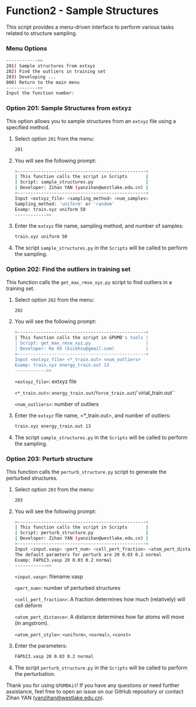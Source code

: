 # Function2 - Sample Structures

This script provides a menu-driven interface to perform various tasks related to structure sampling.

### Menu Options

```sh
------------>>
201) Sample structures from extxyz
202) Find the outliers in training set
203) Developing ... 
000) Return to the main menu
------------>>
Input the function number:
```

### Option 201: Sample Structures from extxyz

This option allows you to sample structures from an `extxyz` file using a specified method.

1. Select option `201` from the menu:

   ```sh
   201
   ```

2. You will see the following prompt:

   ```sh
   >-------------------------------------------------<
   | This function calls the script in Scripts       |
   | Script: sample_structures.py                    |
   | Developer: Zihan YAN (yanzihan@westlake.edu.cn) |
   >-------------------------------------------------<
   Input <extxyz_file> <sampling_method> <num_samples>
   Sampling_method: 'uniform' or 'random'
   Examp: train.xyz uniform 50
   ------------>>
   ```

3. Enter the `extxyz` file name, sampling method, and number of samples:

   ```sh
   train.xyz uniform 50
   ```

4. The script `sample_structures.py` in the `Scripts` will be called to perform the sampling.

### Option 202: Find the outliers in training set

This function calls the `get_max_rmse_xyz.py` script to find outliers in a training set.

1. Select option `202` from the menu:

   ```sh
   202
   ```

2. You will see the following prompt:

   ```sh
   >-------------------------------------------------<
   | This function calls the script in GPUMD's tools |
   | Script: get_max_rmse_xyz.py                     |
   | Developer: Ke XU (kickhsu@gmail.com)            |
   >-------------------------------------------------<
   Input <extxyz_file> <*_train.out> <num_outliers>
   Examp: train.xyz energy_train.out 13 
   ------------>>
   ```

   `<extxyz_file>`: extxyz file

   `<*_train.out>`: `energy_train.out`/`force_train.out`/`virial_train.out``

   `<num_outliers>`: number of outliers

3. Enter the `extxyz` file name, <*_train.out>, and number of outliers:

   ```sh
   train.xyz energy_train.out 13 
   ```

4. The script `sample_structures.py` in the `Scripts` will be called to perform the sampling.

### Option 203: Perturb structure

This function calls the `perturb_structure.py` script to generate the perturbed structures.

1. Select option `203` from the menu:

   ```sh
   203
   ```

2. You will see the following prompt:

   ```sh
   >-------------------------------------------------<
   | This function calls the script in Scripts       |
   | Script: perturb_structure.py                    |
   | Developer: Zihan YAN (yanzihan@westlake.edu.cn) |
   >-------------------------------------------------<
   Input <input.vasp> <pert_num> <cell_pert_fraction> <atom_pert_distance> <atom_pert_style>
   The default paramters for perturb are 20 0.03 0.2 normal
   Examp: FAPbI3.vasp 20 0.03 0.2 normal
   ------------>>
   ```

   `<input.vasp>`: filename.vasp

   `<pert_num>`: number of perturbed structures

   `<cell_pert_fraction>`: A fraction determines how much (relatively) will cell deform

   `<atom_pert_distance>`: A distance determines how far atoms will move (in angstrom).

   `<atom_pert_style>`: `<uniform>`, `<normal>`, `<const>`

3. Enter the parameters:

   ```sh
   FAPbI3.vasp 20 0.03 0.2 normal
   ```

4. The script `perturb_structure.py` in the `Scripts` will be called to perform the perturbation.



Thank you for using `GPUMDkit`! If you have any questions or need further assistance, feel free to open an issue on our GitHub repository or contact Zihan YAN (yanzihan@westlake.edu.cn).

